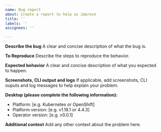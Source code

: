 ```yaml
---
name: Bug report
about: Create a report to help us improve
title: ''
labels: ''
assignees: ''

---
```


**Describe the bug**
A clear and concise description of what the bug is.

**To Reproduce**
Describe the steps to reproduce the behavior.

**Expected behavior**
A clear and concise description of what you expected to happen.

**Screenshots, CLI output and logs**
If applicable, add screenshots, CLI ouputs and log messages to help explain your problem.

**Desktop (please complete the following information):**
 - Platform: [e.g. Kubernetes or OpenShift]
 - Platform version: [e.g. v1.18.1 or 4.4.3]
 - Operator version: [e.g. v0.0.1]

**Additional context**
Add any other context about the problem here.
